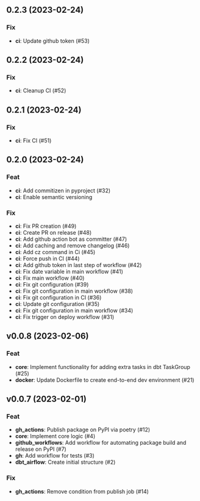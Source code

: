 ## 0.2.3 (2023-02-24)

### Fix

- **ci**: Update github token (#53)

## 0.2.2 (2023-02-24)

### Fix

- **ci**: Cleanup CI (#52)

## 0.2.1 (2023-02-24)

### Fix

- **ci**: Fix CI (#51)

## 0.2.0 (2023-02-24)

### Feat

- **ci**: Add commitizen in pyproject (#32)
- **ci**: Enable semantic versioning

### Fix

- **ci**: Fix PR creation (#49)
- **ci**: Create PR on release (#48)
- **ci**: Add github action bot as committer (#47)
- **ci**: Add caching and remove changelog (#46)
- **ci**: Add cz command in Ci (#45)
- **ci**: Force push in CI (#44)
- **ci**: Add github token in last step of workflow (#42)
- **ci**: Fix date variable in main workflow (#41)
- **ci**: Fix main workflow (#40)
- **ci**: Fix git configuration (#39)
- **ci**: Fix git configuration in main workflow (#38)
- **ci**: Fix git configuration in CI (#36)
- **ci**: Update git configuration (#35)
- **ci**: Fix git configuration in main workflow (#34)
- **ci**: Fix trigger on deploy workflow (#31)

## v0.0.8 (2023-02-06)

### Feat

- **core**: Implement functionality for adding extra tasks in dbt TaskGroup (#25)
- **docker**: Update Dockerfile to create end-to-end dev environment (#21)

## v0.0.7 (2023-02-01)

### Feat

- **gh_actions**: Publish package on PyPI via poetry (#12)
- **core**: Implement core logic  (#4)
- **github_workflows**: Add workflow for automating package build and release on PyPI (#7)
- **gh**: Add workflow for tests (#3)
- **dbt_airflow**: Create initial structure (#2)

### Fix

- **gh_actions**: Remove condition from publish job (#14)
